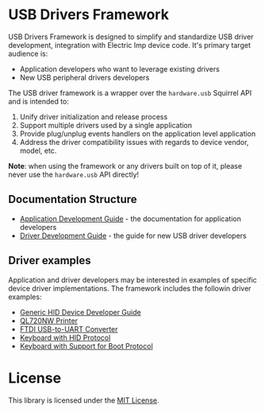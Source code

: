 # USB Drivers Framework

USB Drivers Framework is designed to simplify and standardize USB driver development,
integration with Electric Imp device code. It's primary target audience is:

- Application developers who want to leverage existing drivers
- New USB peripheral drivers developers

The USB driver framework is a wrapper over the `hardware.usb` Squirrel API and is intended to:

1. Unify driver initialization and release process
2. Support multiple drivers used by a single application
3. Provide plug/unplug events handlers on the application level application
4. Address the driver compatibility issues with regards to device vendor, model, etc.

**Note**: when using the framework or any drivers built on top of it, please never use the
`hardware.usb` API directly!

## Documentation Structure

- [Application Development Guide](./docs/ApplicationDevelopmentGuide.md) - the documentation for application developers
- [Driver Development Guide](./docs/DriverDevelopmentGuide.md) - the guide for new USB driver developers


## Driver examples

Application and driver developers may be interested in examples of
specific device driver implementations. The framework includes the followin driver examples:
- [Generic HID Device Developer Guide](./docs/HIDDriverGuide.md)
- [QL720NW Printer](./drivers/QL720NW_UART_USB_Driver/)
- [FTDI USB-to-UART Converter](./drivers/FT232RL_FTDI_USB_Driver/)
- [Keyboard with HID Protocol](./drivers/HIDKeyboard/)
- [Keyboard with Support for Boot Protocol](./drivers/BootKeyboard/)

# License

This library is licensed under the [MIT License](/LICENSE).
